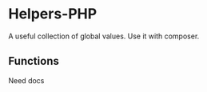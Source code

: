 Helpers-PHP
==============

A useful collection of global values. Use it with composer.


Functions
---------

Need docs